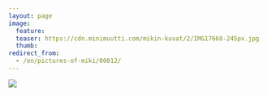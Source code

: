 ```yaml
---
layout: page
image:
  feature:
  teaser: https://cdn.minimuutti.com/mikin-kuvat/2/IMG17668-245px.jpg
  thumb:
redirect_from:
  - /en/pictures-of-miki/00012/
---
```


![](https://cdn.minimuutti.com/mikin-kuvat/2/IMG17668-800px.jpg)
